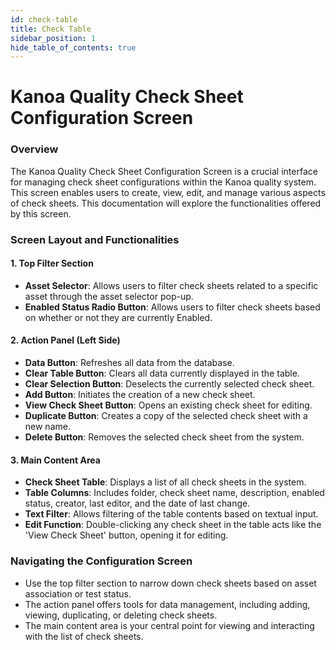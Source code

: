 ```yaml
---
id: check-table
title: Check Table 
sidebar_position: 1
hide_table_of_contents: true
---
```

# Kanoa Quality Check Sheet Configuration Screen

### Overview
The Kanoa Quality Check Sheet Configuration Screen is a crucial interface for managing check sheet configurations within the Kanoa quality system. This screen enables users to create, view, edit, and manage various aspects of check sheets. This documentation will explore the functionalities offered by this screen.

### Screen Layout and Functionalities

#### 1. **Top Filter Section**
   - **Asset Selector**: Allows users to filter check sheets related to a specific asset through the asset selector pop-up.
   - **Enabled Status Radio Button**: Allows users to filter check sheets based on whether or not they are currently Enabled.

#### 2. **Action Panel (Left Side)**
   - **Data Button**: Refreshes all data from the database.
   - **Clear Table Button**: Clears all data currently displayed in the table.
   - **Clear Selection Button**: Deselects the currently selected check sheet.
   - **Add Button**: Initiates the creation of a new check sheet.
   - **View Check Sheet Button**: Opens an existing check sheet for editing.
   - **Duplicate Button**: Creates a copy of the selected check sheet with a new name.
   - **Delete Button**: Removes the selected check sheet from the system.

#### 3. **Main Content Area**
   - **Check Sheet Table**: Displays a list of all check sheets in the system.
   - **Table Columns**: Includes folder, check sheet name, description, enabled status, creator, last editor, and the date of last change.
   - **Text Filter**: Allows filtering of the table contents based on textual input.
   - **Edit Function**: Double-clicking any check sheet in the table acts like the 'View Check Sheet' button, opening it for editing.

### Navigating the Configuration Screen

- Use the top filter section to narrow down check sheets based on asset association or test status.
- The action panel offers tools for data management, including adding, viewing, duplicating, or deleting check sheets.
- The main content area is your central point for viewing and interacting with the list of check sheets.
